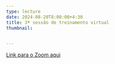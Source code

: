 ```yaml
---
type: lecture
date: 2024-08-20T8:00:00+4:30
title: 3ª sessão de treinamento virtual
thumbnail:


---
```

[Link para o Zoom aqui](https://cornell.zoom.us/j/96720855717?pwd=Q1pFL0VCdTUrVTF5V3hYNmJZU00rZz09)
